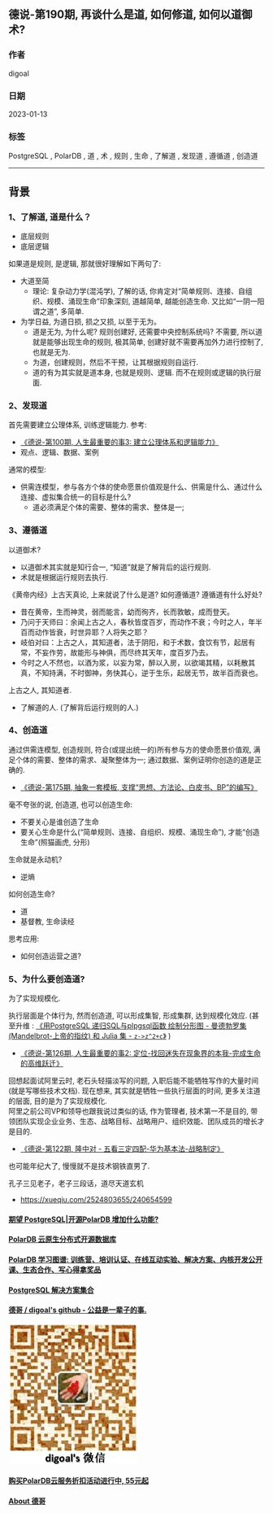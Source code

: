 ## 德说-第190期, 再谈什么是道, 如何修道, 如何以道御术?   
                                                    
### 作者                                                    
digoal                                                    
                                                    
### 日期                                                    
2023-01-13                                                 
                                                    
### 标签                                                    
PostgreSQL , PolarDB , 道 , 术 , 规则 , 生命 , 了解道 , 发现道 , 遵循道 , 创造道                                
                                                    
----                                                    
                                                    
## 背景    
### 1、了解道, 道是什么？  
- 底层规则  
- 底层逻辑  
  
如果道是规则, 是逻辑, 那就很好理解如下两句了:   
- 大道至简  
    - 理论: 复杂动力学(混沌学), 了解的话, 你肯定对“简单规则、连接、自组织、规模、涌现生命”印象深刻, 道越简单, 越能创造生命. 又比如“一阴一阳谓之道”, 多简单.   
- 为学日益, 为道日损, 损之又损, 以至于无为。  
    - 道是无为, 为什么呢? 规则创建好, 还需要中央控制系统吗? 不需要, 所以道就是能够出现生命的规则, 极其简单, 创建好就不需要再加外力进行控制了, 也就是无为.  
    - 为道，创建规则，然后不干预，让其根据规则自运行.  
    - 道的有为其实就是道本身, 也就是规则、逻辑. 而不在规则或逻辑的执行层面.   
  
### 2、发现道  
首先需要建立公理体系, 训练逻辑能力. 参考:   
- [《德说-第100期, 人生最重要的事3: 建立公理体系和逻辑能力》](../202206/20220610_01.md)    
- 观点、逻辑、数据、案例   
  
通常的模型:   
- 供需连模型，参与各方个体的使命愿景价值观是什么、供需是什么、通过什么连接、虚拟集合统一的目标是什么?   
    - 道必须满足个体的需要、整体的需求、整体是一;   
  
### 3、遵循道  
以道御术?   
- 以道御术其实就是知行合一, “知道”就是了解背后的运行规则.   
- 术就是根据运行规则去执行.   
  
《黄帝内经》上古天真论, 上来就说了什么是道? 如何遵循道? 遵循道有什么好处?   
- 昔在黄帝，生而神灵，弱而能言，幼而徇齐，长而敦敏，成而登天。  
- 乃问于天师曰：余闻上古之人，春秋皆度百岁，而动作不衰；今时之人，年半百而动作皆衰，时世异耶？人将失之耶？  
- 岐伯对曰：上古之人，其知道者，法于阴阳，和于术数，食饮有节，起居有常，不妄作劳，故能形与神俱，而尽终其天年，度百岁乃去。  
- 今时之人不然也，以酒为浆，以妄为常，醉以入房，以欲竭其精，以耗散其真，不知持满，不时御神，务快其心，逆于生乐，起居无节，故半百而衰也。  
  
上古之人, 其知道者.   
- 了解道的人. (了解背后运行规则的人.)    
  
### 4、创造道  
  
通过供需连模型, 创造规则, 符合(或提出统一的)所有参与方的使命愿景价值观, 满足个体的需要、整体的需求、凝聚整体为一; 通过数据、案例证明你创造的道是正确的.   
- [《德说-第175期, 抽象一套模板, 支撑“思想、方法论、白皮书、BP”的编写》](../202211/20221119_01.md)    
  
毫不夸张的说, 创造道, 也可以创造生命:  
- 不要关心是谁创造了生命   
- 要关心生命是什么(“简单规则、连接、自组织、规模、涌现生命”), 才能“创造生命”(照猫画虎, 分形)   
  
生命就是永动机?   
- 逆熵  
  
如何创造生命?  
- 道  
- 基督教, 生命读经  
  
思考应用:  
- 如何创造运营之道?   
  
  
### 5、为什么要创造道?    
为了实现规模化.     
  
执行层面是个体行为, 然而创造道, 可以形成集智, 形成集群, 达到规模化效应. (甚至升维 : [《用PostgreSQL 递归SQL与plpgsql函数 绘制分形图 - 曼德勃罗集(Mandelbrot-上帝的指纹) 和 Julia 集 - `z->z^2+c`》](../202208/20220818_02.md)  )  
- [《德说-第126期, 人生最重要的事2: 定位-找回迷失在现象界的本我-完成生命的高维跃迁》](../202208/20220819_03.md)    
  
回想起面试阿里云时, 老石头轻描淡写的问题, 入职后能不能牺牲写作的大量时间(就是写哪些技术文档). 现在想来, 其实就是牺牲一些执行层面的时间, 更多关注道的层面, 目的是为了实现规模化.   
阿里之前公司VP和领导也跟我说过类似的话, 作为管理者, 技术第一不是目的, 带领团队实现企业业务、生态、战略目标、战略用户、组织效能、团队成员的增长才是目的.    
- [《德说-第122期, 隆中对 - 五看三定四配-华为基本法-战略制定》](../202208/20220811_02.md)    
  
也可能年纪大了, 慢慢就不是技术钢铁直男了.    
  
孔子三见老子，老子三段话，道尽天道玄机  
- https://xueqiu.com/2524803655/240654599   
  
  
  
#### [期望 PostgreSQL|开源PolarDB 增加什么功能?](https://github.com/digoal/blog/issues/76 "269ac3d1c492e938c0191101c7238216")
  
  
#### [PolarDB 云原生分布式开源数据库](https://github.com/ApsaraDB "57258f76c37864c6e6d23383d05714ea")
  
  
#### [PolarDB 学习图谱: 训练营、培训认证、在线互动实验、解决方案、内核开发公开课、生态合作、写心得拿奖品](https://www.aliyun.com/database/openpolardb/activity "8642f60e04ed0c814bf9cb9677976bd4")
  
  
#### [PostgreSQL 解决方案集合](../201706/20170601_02.md "40cff096e9ed7122c512b35d8561d9c8")
  
  
#### [德哥 / digoal's github - 公益是一辈子的事.](https://github.com/digoal/blog/blob/master/README.md "22709685feb7cab07d30f30387f0a9ae")
  
  
![digoal's wechat](../pic/digoal_weixin.jpg "f7ad92eeba24523fd47a6e1a0e691b59")
  
  
#### [购买PolarDB云服务折扣活动进行中, 55元起](https://www.aliyun.com/activity/new/polardb-yunparter?userCode=bsb3t4al "e0495c413bedacabb75ff1e880be465a")
  
  
#### [About 德哥](https://github.com/digoal/blog/blob/master/me/readme.md "a37735981e7704886ffd590565582dd0")
  

